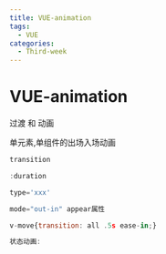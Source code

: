 ```yaml
---
title: VUE-animation
tags:
  - VUE
categories:
  - Third-week
---
```


# VUE-animation

过渡 和 动画

单元素,单组件的出场入场动画

```jsx
transition

:duration

type='xxx'

mode="out-in" appear属性

v-move{transition: all .5s ease-in;}

状态动画:
```